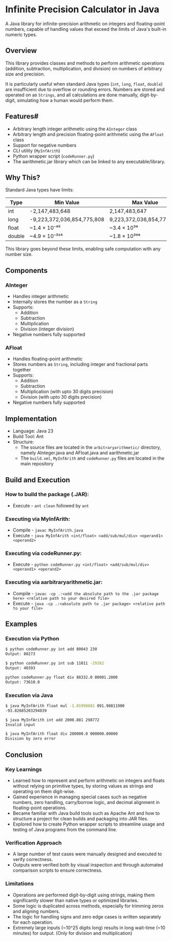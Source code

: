 # Infinite Precision Calculator in Java

A Java library for infinite-precision arithmetic on integers and floating-point numbers, capable of handling values that exceed the limits of Java's built-in numeric types.

## Overview

This library provides classes and methods to perform arithmetic operations (addition, subtraction, multiplication, and division) on numbers of arbitrary size and precision.

It is particularly useful when standard Java types (`int`, `long`, `float`, `double`) are insufficient due to overflow or rounding errors. Numbers are stored and operated on as `Strings`, and all calculations are done manually, digit-by-digit, simulating how a human would perform them.

## Features#

- Arbitrary length integer arithmetic using the `AInteger` class
- Arbitrary length and precision floating-point arithmetic using the `AFloat` class
- Support for negative numbers
- CLI utility (`MyInfArith`)
- Python wrapper script (`codeRunner.py`)
- The aarithmetic.jar library which can be linked to any executable/library.

## Why This?

Standard Java types have limits:

| Type   | Min Value                        | Max Value                         |
|--------|----------------------------------|-----------------------------------|
| int    | -2,147,483,648                   | 2,147,483,647                     |
| long   | -9,223,372,036,854,775,808       | 9,223,372,036,854,775,807         |
| float  | ~1.4 × 10⁻⁴⁵                     | ~3.4 × 10³⁸                       |
| double | ~4.9 × 10⁻³²⁴                    | ~1.8 × 10³⁰⁸                      |

This library goes beyond these limits, enabling safe computation with any number size.

## Components

### AInteger

- Handles integer arithmetic
- Internally stores the number as a `String`
- Supports:
  - Addition
  - Subtraction
  - Multiplication
  - Division (integer division)
- Negative numbers fully supported

### AFloat

- Handles floating-point arithmetic
- Stores numbers as `String`, including integer and fractional parts together
- Supports:
  - Addition
  - Subtraction
  - Multiplication (with upto 30 digits precision)
  - Division (with upto 30 digits precision)
- Negative numbers fully supported

## Implementation

- Language: Java 23
- Build Tool: Ant
- Structure:
  - The source files are located in the `arbitraryarithmetic/` directory, namely AInteger.java and AFloat.java and aarithmetic.jar
  - The `build.xml`, `MyInfArith` and `codeRunner.py` files are located in the main repository

## Build and Execution

### How to build the package (.JAR):

- Execute - `ant clean` followed by `ant`

### Executing via MyInfArith:

- Compile - `javac MyInfArith.java`
- Execute - `java MyInfArith <int/float> <add/sub/mul/div> <operand1> <operand2>`

### Executing via codeRunner.py:

- Execute - `python codeRunner.py <int/float> <add/sub/mul/div> <operand1> <operand2>`

### Executing via aarbitraryarithmetic.jar:

- Compile - `javac -cp .:<add the absolute path to the .jar package here> <relative path to your desired file>`
- Execute - `java -cp .:<absolute path to .jar package> <relative path to your file>`

## Examples

### Execution via Python

```bash
$ python codeRunner.py int add 80043 230
Output: 80273

$ python codeRunner.py int sub 11011 -29382
Output: 40393

python codeRunner.py float div 88332.0 00001.2000
Output: 73610.0
```

### Execution via Java

```bash
$ java MyInfArith float mul -1.01998881 091.98811900
-93.82685203294839

$ java MyInfArith int add 2000.881 298772
Invalid input

$ java MyInfArith float div 200000.0 000000.00000
Division by zero error
```

## Conclusion

### Key Learnings

- Learned how to represent and perform arithmetic on integers and floats without relying on primitive types, by storing values as strings and operating on them digit-wise.
- Gained experience in managing special cases such as negative numbers, zero handling, carry/borrow logic, and decimal alignment in floating-point operations.
- Became familiar with Java build tools such as Apache Ant and how to structure a project for clean builds and packaging into JAR files.
- Explored how to create Python wrapper scripts to streamline usage and testing of Java programs from the command line.

### Verification Approach

- A large number of test cases were manually designed and executed to verify correctness.
- Outputs were verified both by visual inspection and through automated comparison scripts to ensure correctness.

  
### Limitations

- Operations are performed digit-by-digit using strings, making them significantly slower than native types or optimized libraries.
- Some logic is duplicated across methods, especially for trimming zeros and aligning numbers.
- The logic for handling signs and zero edge cases is written separately for each operation.
- Extremely large inputs (~10^25 digits long) results in long wait-time (~10 minutes) for output. (Only for division and multiplication)
